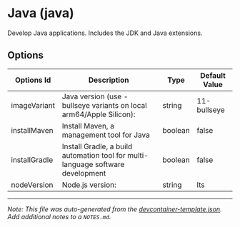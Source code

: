 
# Java (java)

Develop Java applications. Includes the JDK and Java extensions.

## Options

| Options Id | Description | Type | Default Value |
|-----|-----|-----|-----|
| imageVariant | Java version (use -bullseye variants on local arm64/Apple Silicon): | string | 11-bullseye |
| installMaven | Install Maven, a management tool for Java | boolean | false |
| installGradle | Install Gradle, a build automation tool for multi-language software development | boolean | false |
| nodeVersion | Node.js version: | string | lts |



---

_Note: This file was auto-generated from the [devcontainer-template.json](https://github.com/ecampuslearning/creativeclouds/blob/main/src/java/devcontainer-template.json).  Add additional notes to a `NOTES.md`._
